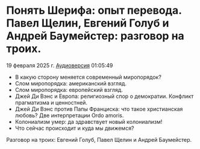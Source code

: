 # Понять Шерифа: опыт перевода. Павел Щелин, Евгений Голуб и Андрей Баумейстер: разговор на троих.

19 февраля 2025 г. [Аудиоверсия](https://www.youtube.com/watch?v=Eigdb_prN_U) 01:05:49

- В какую сторону меняется современный миропорядок? 
- Слом миропорядка: американский взгляд. 
- Слом миропорядка: европейский взгляд. 
- Джей Ди Вэнс и Европа: религиозный спор о демократии. Конфликт прагматизма и ценностней. 
- Джей Ди Вэнс против Папы Франциска: что такое христианская любовь? Две интерпретации Ordo amoris. 
- Колониализм умер: да здравствует новый колониализм! 
- Что сейчас происходит и куда мы движемся? 

Разговор на троих: Евгений Голуб, Павел Щелин и Андрей Баумейстер. 
